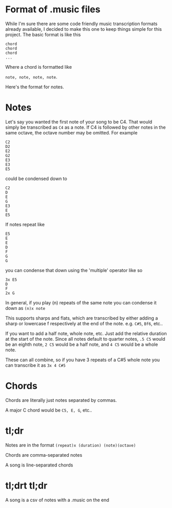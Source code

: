 # Format of .music files

While I'm sure there are some code friendly music transcription formats already available, I decided to make this one to keep things simple for this project. The basic format is like this

    chord
    chord
    chord
    ...

Where a chord is formatted like

`note, note, note, note`.

Here's the format for notes.

# Notes

Let's say you wanted the first note of your song to be C4. That would simply be transcribed as `C4` as a note. If C4 is followed by other notes in the same octave, the octave number may be omitted. For example

    C2
    D2
    E2
    G2
    E3
    E3
    E5

could be condensed down to

    C2
    D
    E
    G
    E3
    E
    E5

If notes repeat like

    E5
    E
    E
    D
    F
    G
    G

you can condense that down using the 'multiple' operator like so

    3x E5
    D
    F
    2x G

In general, if you play (n) repeats of the same note you can condense it down as `(n)x note`

This supports sharps and flats, which are transcribed by either adding a sharp or lowercase f respectively at the end of the note. e.g. `C#5`, `Bf6`, etc..

If you want to add a half note, whole note, etc. Just add the relative duration at the start of the note. Since all notes default to quarter notes, `.5 C5` would be an eighth note, `2 C5` would be a half note, and `4 C5` would be a whole note.

These can all combine, so if you have 3 repeats of a C#5 whole note you can transcribe it as `3x 4 C#5`

# Chords

Chords are literally just notes separated by commas.

A major C chord would be `C5, E, G`, etc..

# tl;dr

Notes are in the format `(repeat)x (duration) (note)(octave)`

Chords are comma-separated notes

A song is line-separated chords

# tl;drt tl;dr

A song is a csv of notes with a .music on the end

